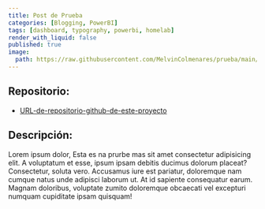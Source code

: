 ```yaml
---
title: Post de Prueba
categories: [Blogging, PowerBI]
tags: [dashboard, typography, powerbi, homelab]
render_with_liquid: false
published: true
image:
  path: https://raw.githubusercontent.com/MelvinColmenares/prueba/main/_PFINAL_IMAGENES/MAPA_DETALLE_CLP.png
---
```

## Repositorio:
- [URL-de-repositorio-github-de-este-proyecto](https://github.com/MelvinColmenares/prueba)

## Descripción:
Lorem ipsum dolor, Esta es na prurbe mas sit amet consectetur adipisicing elit. A voluptatum et esse, ipsum ipsam debitis ducimus dolorum placeat? Consectetur, soluta vero. Accusamus iure est pariatur, doloremque nam cumque natus unde adipisci laborum ut. At id sapiente consequatur earum. Magnam doloribus, voluptate zumito doloremque obcaecati vel excepturi numquam cupiditate ipsam quisquam!
